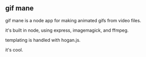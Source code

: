 gif mane
--------

gif mane is a node app for making animated gifs from video files.

it's built in node, using express, imagemagick, and ffmpeg.

templating is handled with hogan.js.

it's cool.
